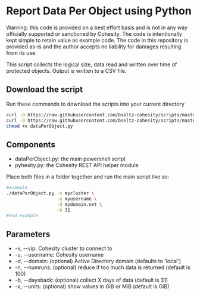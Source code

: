 # Report Data Per Object using Python

Warning: this code is provided on a best effort basis and is not in any way officially supported or sanctioned by Cohesity. The code is intentionally kept simple to retain value as example code. The code in this repository is provided as-is and the author accepts no liability for damages resulting from its use.

This script collects the logical size, data read and written over time of protected objects. Output is written to a CSV file.

## Download the script

Run these commands to download the scripts into your current directory

```bash
curl -O https://raw.githubusercontent.com/bseltz-cohesity/scripts/master/reports/python/dataPerObject/dataPerObject.py
curl -O https://raw.githubusercontent.com/bseltz-cohesity/scripts/master/python/pyhesity.py
chmod +x dataPerObject.py
```

## Components

* dataPerObject.py: the main powershell script
* pyhesity.py: the Cohesity REST API helper module

Place both files in a folder together and run the main script like so:

```bash
#example
./dataPerObject.py -v mycluster \
                   -u myusername \
                   -d mydomain.net \
                   -b 31
#end example
```

## Parameters

* -v, --vip: Cohesity cluster to connect to
* -u, --username: Cohesity username
* -d, --domain: (optional) Active Directory domain (defaults to 'local')
* -n, --numruns: (optional) reduce if too much data is returned (default is 100)
* -b, --daysback: (optional) collect X days of data (default is 31)
* -x, --units: (optional) show values in GiB or MiB (default is GiB)
